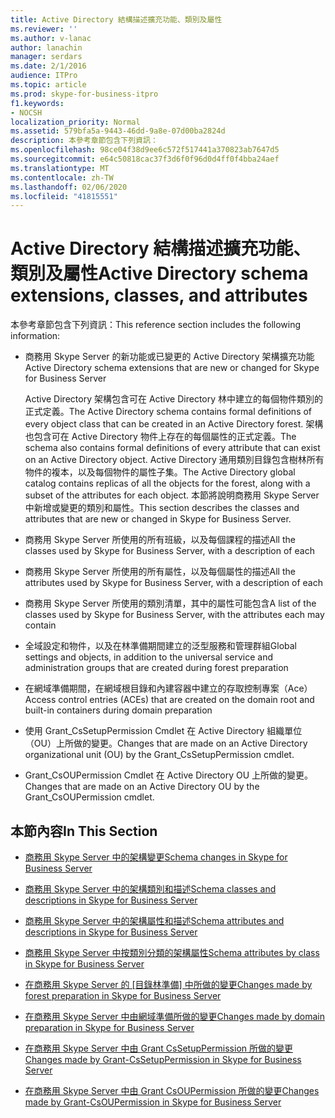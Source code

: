 ```yaml
---
title: Active Directory 結構描述擴充功能、類別及屬性
ms.reviewer: ''
ms.author: v-lanac
author: lanachin
manager: serdars
ms.date: 2/1/2016
audience: ITPro
ms.topic: article
ms.prod: skype-for-business-itpro
f1.keywords:
- NOCSH
localization_priority: Normal
ms.assetid: 579bfa5a-9443-46dd-9a8e-07d00ba2824d
description: 本參考章節包含下列資訊：
ms.openlocfilehash: 98ce04f38d9ee6c572f517441a370823ab7647d5
ms.sourcegitcommit: e64c50818cac37f3d6f0f96d0d4ff0f4bba24aef
ms.translationtype: MT
ms.contentlocale: zh-TW
ms.lasthandoff: 02/06/2020
ms.locfileid: "41815551"
---
```

# <a name="active-directory-schema-extensions-classes-and-attributes"></a><span data-ttu-id="d6891-103">Active Directory 結構描述擴充功能、類別及屬性</span><span class="sxs-lookup"><span data-stu-id="d6891-103">Active Directory schema extensions, classes, and attributes</span></span>
 
<span data-ttu-id="d6891-104">本參考章節包含下列資訊：</span><span class="sxs-lookup"><span data-stu-id="d6891-104">This reference section includes the following information:</span></span> 
  
- <span data-ttu-id="d6891-105">商務用 Skype Server 的新功能或已變更的 Active Directory 架構擴充功能</span><span class="sxs-lookup"><span data-stu-id="d6891-105">Active Directory schema extensions that are new or changed for Skype for Business Server</span></span>
    
    <span data-ttu-id="d6891-106">Active Directory 架構包含可在 Active Directory 林中建立的每個物件類別的正式定義。</span><span class="sxs-lookup"><span data-stu-id="d6891-106">The Active Directory schema contains formal definitions of every object class that can be created in an Active Directory forest.</span></span> <span data-ttu-id="d6891-107">架構也包含可在 Active Directory 物件上存在的每個屬性的正式定義。</span><span class="sxs-lookup"><span data-stu-id="d6891-107">The schema also contains formal definitions of every attribute that can exist on an Active Directory object.</span></span> <span data-ttu-id="d6891-108">Active Directory 通用類別目錄包含樹林所有物件的複本，以及每個物件的屬性子集。</span><span class="sxs-lookup"><span data-stu-id="d6891-108">The Active Directory global catalog contains replicas of all the objects for the forest, along with a subset of the attributes for each object.</span></span> <span data-ttu-id="d6891-109">本節將說明商務用 Skype Server 中新增或變更的類別和屬性。</span><span class="sxs-lookup"><span data-stu-id="d6891-109">This section describes the classes and attributes that are new or changed in Skype for Business Server.</span></span>
    
- <span data-ttu-id="d6891-110">商務用 Skype Server 所使用的所有班級，以及每個課程的描述</span><span class="sxs-lookup"><span data-stu-id="d6891-110">All the classes used by Skype for Business Server, with a description of each</span></span>
    
- <span data-ttu-id="d6891-111">商務用 Skype Server 所使用的所有屬性，以及每個屬性的描述</span><span class="sxs-lookup"><span data-stu-id="d6891-111">All the attributes used by Skype for Business Server, with a description of each</span></span>
    
- <span data-ttu-id="d6891-112">商務用 Skype Server 所使用的類別清單，其中的屬性可能包含</span><span class="sxs-lookup"><span data-stu-id="d6891-112">A list of the classes used by Skype for Business Server, with the attributes each may contain</span></span>
    
- <span data-ttu-id="d6891-113">全域設定和物件，以及在林準備期間建立的泛型服務和管理群組</span><span class="sxs-lookup"><span data-stu-id="d6891-113">Global settings and objects, in addition to the universal service and administration groups that are created during forest preparation</span></span>
    
- <span data-ttu-id="d6891-114">在網域準備期間，在網域根目錄和內建容器中建立的存取控制專案（Ace）</span><span class="sxs-lookup"><span data-stu-id="d6891-114">Access control entries (ACEs) that are created on the domain root and built-in containers during domain preparation</span></span>
    
- <span data-ttu-id="d6891-115">使用 Grant_CsSetupPermission Cmdlet 在 Active Directory 組織單位（OU）上所做的變更。</span><span class="sxs-lookup"><span data-stu-id="d6891-115">Changes that are made on an Active Directory organizational unit (OU) by the Grant_CsSetupPermission cmdlet.</span></span>
    
- <span data-ttu-id="d6891-116">Grant_CsOUPermission Cmdlet 在 Active Directory OU 上所做的變更。</span><span class="sxs-lookup"><span data-stu-id="d6891-116">Changes that are made on an Active Directory OU by the Grant_CsOUPermission cmdlet.</span></span>
    
## <a name="in-this-section"></a><span data-ttu-id="d6891-117">本節內容</span><span class="sxs-lookup"><span data-stu-id="d6891-117">In This Section</span></span>

- [<span data-ttu-id="d6891-118">商務用 Skype Server 中的架構變更</span><span class="sxs-lookup"><span data-stu-id="d6891-118">Schema changes in Skype for Business Server</span></span>](schema-changes.md)
    
- [<span data-ttu-id="d6891-119">商務用 Skype Server 中的架構類別和描述</span><span class="sxs-lookup"><span data-stu-id="d6891-119">Schema classes and descriptions in Skype for Business Server</span></span>](schema-classes-and-descriptions.md)
    
- [<span data-ttu-id="d6891-120">商務用 Skype Server 中的架構屬性和描述</span><span class="sxs-lookup"><span data-stu-id="d6891-120">Schema attributes and descriptions in Skype for Business Server</span></span>](schema-attributes-and-descriptions.md)
    
- [<span data-ttu-id="d6891-121">商務用 Skype Server 中按類別分類的架構屬性</span><span class="sxs-lookup"><span data-stu-id="d6891-121">Schema attributes by class in Skype for Business Server</span></span>](schema-attributes-by-class.md)
    
- <span data-ttu-id="d6891-122">[在商務用 Skype Server 的 [目錄林準備] 中所做的變更](changes-made-by-forest-preparation.md)</span><span class="sxs-lookup"><span data-stu-id="d6891-122">[Changes made by forest preparation in Skype for Business Server](changes-made-by-forest-preparation.md)</span></span>
    
- [<span data-ttu-id="d6891-123">在商務用 Skype Server 中由網域準備所做的變更</span><span class="sxs-lookup"><span data-stu-id="d6891-123">Changes made by domain preparation in Skype for Business Server</span></span>](changes-made-by-domain-preparation.md)
    
- [<span data-ttu-id="d6891-124">在商務用 Skype Server 中由 Grant CsSetupPermission 所做的變更</span><span class="sxs-lookup"><span data-stu-id="d6891-124">Changes made by Grant-CsSetupPermission in Skype for Business Server</span></span>](changes-made-by-grant-cssetuppermission.md)
    
- [<span data-ttu-id="d6891-125">在商務用 Skype Server 中由 Grant CsOUPermission 所做的變更</span><span class="sxs-lookup"><span data-stu-id="d6891-125">Changes made by Grant-CsOUPermission in Skype for Business Server</span></span>](changes-made-by-grant-csoupermission.md)
    

